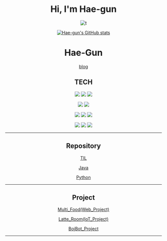 <div align="center">
  
# Hi, I'm Hae-gun
 
 ![t](https://i.imgur.com/gAL80EH.gif) 
  
  
[![Hae-gun's GitHub stats](https://github-readme-stats.vercel.app/api?username=Hae-gun)](https://github.com/anuraghazra/github-readme-stats)  <br>


# Hae-Gun  <br>

[blog](https://webheck.tistory.com/)  <br>


## TECH <br>

<img src="https://img.shields.io/badge/Java-red?style=flat-square&logo=Java&logoColor=white"/></a>
<img src="https://img.shields.io/badge/Hibernate-cccc00?style=flat-square&logo=Hibernate&logoColor=white"/></a>
<img src="https://img.shields.io/badge/SpringBoot-00cc00?style=flat-square&logo=SpringBoot&logoColor=white"/></a>

<img src="https://img.shields.io/badge/JavaScript-yellow?style=flat-square&logo=JavaScript&logoColor=white"/></a>
<img src="https://img.shields.io/badge/HTML5-orange?style=flat-square&logo=HTML5&logoColor=white"/></a>

<img src="https://img.shields.io/badge/Jenkins-ff0000?style=flat-square&logo=Jenkins&logoColor=white"/></a>
<img src="https://img.shields.io/badge/Docker-3766AB?style=flat-square&logo=Docker&logoColor=white"/></a>
<img src="https://img.shields.io/badge/Kubernetes-3366ff?style=flat-square&logo=Kubernetes&logoColor=white"/></a>

<img src="https://img.shields.io/badge/PostgreSQL-9cf?style=flat-square&logo=PostgreSQL&logoColor=white"/></a>
<img src="https://img.shields.io/badge/Python-3766AB?style=flat-square&logo=Python&logoColor=white"/></a>
<img src="https://img.shields.io/badge/Arduino-00cc99?style=flat-square&logo=Arduino&logoColor=white"/></a>

---

## Repository  <br>

[TIL](https://github.com/Hae-gun/TIL)  <br>

[Java](https://github.com/Hae-gun/Java)  <br>

[Python](https://github.com/Hae-gun/Python)  <br>

  

---

## Project  <br>

[Multi_Food(Web_Project)](https://github.com/Hae-gun/TeamProject)  <br>

[Latte_Room(IoT_Project)](https://github.com/Hae-gun/LatteRoom-Project)  <br>

[BojBot_Project](https://github.com/hae-gun/JsonAPI)  <br>

---

</div>
